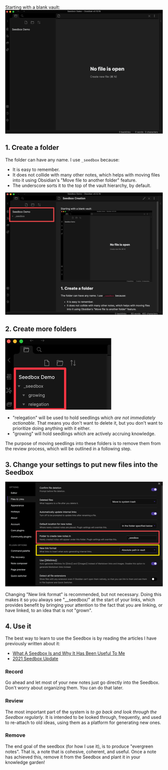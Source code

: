 Starting with a blank vault:
![Pasted image 20211215112940.png](_seedbox/Pasted%20image%2020211215112940.png)

## 1. Create a folder
The folder can have any name. I use `_seedbox` because:
- It is easy to remember.
- It does not collide with many other notes, which helps with moving files into it using Obsidian's "Move file to another folder" feature.
- The underscore sorts it to the top of the vault hierarchy, by default.

![Pasted image 20211215113901](_seedbox/Pasted%20image%2020211215113901.png)

## 2. Create more folders
![Pasted image 20211215114633](_seedbox/Pasted%20image%2020211215114633.png)

- "relegation" will be used to hold seedlings which _are not immediately actionable_. That means you don't want to delete it, but you don't want to prioritize doing anything with it either.
- "growing" will hold seedlings which are actively accruing knowledge.

The purpose of moving seedlings into these folders is to remove them from the review process, which will be outlined in a following step.

## 3. Change your settings to put new files into the Seedbox
![Pasted image 20211215114015](_seedbox/Pasted%20image%2020211215114015.png)

Changing "New link format" is recommended, but not necessary. Doing this makes it so you always see "__seedbox/" at the start of your links, which provides benefit by bringing your attention to the fact that you are linking, or have linked, to an idea that is not "grown".

## 4. Use it
The best way to learn to use the Seedbox is by reading the articles I have previously written about it:
- [What A Seedbox Is and Why It Has Been Useful To Me](https://forum.obsidian.md/t/what-a-seedbox-is-and-why-it-has-been-valuable-to-me/4344)
- [2021 Seedbox Update](https://forum.obsidian.md/t/2021-seedbox-update/28554)

### Record
Go ahead and let most of your new notes just go directly into the Seedbox. Don't worry about organizing them. You can do that later. 

### Review
The most important part of the system is _to go back and look through the Seedbox regularly_. It is intended to be looked through, frequently, and used to re-attach to old ideas, using them as a platform for generating new ones.

### Remove
The end goal of the seedbox (for how I use it), is to produce "evergreen notes". That is, a note that is cohesive, coherent, and useful. Once a note has achieved this, remove it from the Seedbox and plant it in your knowledge garden!
